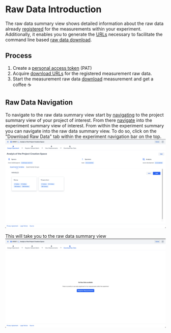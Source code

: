 # Raw Data Introduction

The raw data summary view shows detailed information about the raw data already [registered](raw_data_upload.md) for the measurements within your experiment.
Additionally, it enables you to generate the [URLs](raw_data_download_acquire_urls.md) necessary
to facilitate the command line based [raw data download](raw_data_download_run_download.md). 

## Process

1. Create a [personal access token](raw_data_download_create_pat.md) (PAT)
2. Acquire [download URLs](raw_data_download_acquire_urls.md) for the registered measurement raw data. 
3. Start the measurement raw data [download](raw_data_download_run_download.md) measurement and get a coffee :coffee:

## Raw Data Navigation

To navigate to the raw data summary view start by [navigating](../project/project_introduction.md#project-navigation) to the project summary view of your project of interest.
From there [navigate](../experiment/experiment_introduction.md#experiment-navigation) into the experiment summary view of interest.
From within the experiment summary you can navigate into the raw data summary view.
To do so, click on the "Download Raw Data" tab within the experiment navigation bar on the top.
![experiment_summary.png](../experiment/images/experimental_summary.png)

This will take you to the raw data summary view
![raw_data_summary_no_data.png](images/raw_data_summary_no_data.png)
